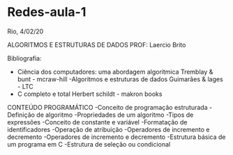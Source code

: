 # Redes-aula-1

Rio, 4/02/20

  ALGORITMOS E ESTRUTURAS DE DADOS
  PROF: Laercio Brito
  
Bibliografia:
 - Ciência dos computadores: uma abordagem algoritmica
    Tremblay & bunt - mcraw-hill
 -Algoritmos e estruturas de dados
  Guimarães & lages - LTC
 - C completo e total
  Herbert schildt - makron books
  
 CONTEÚDO PROGRAMÁTICO
  -Conceito de programação estruturada
  -Definição de algoritmo
  -Propriedades de um algoritmo
  -Tipos de expressões
  -Conceito de constante e variável
  -Formatação de identificadores
  -Operação de atribuição
  -Operadores de incremento e decremento
  -Operadores de incremento e decremento
  -Estrutura básica de um programa em C
  -Estrutura de seleção ou condicional
  
  
 
    
  
